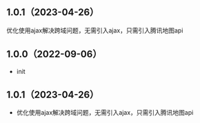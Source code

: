 ## 1.0.1（2023-04-26）
优化使用ajax解决跨域问题，无需引入ajax，只需引入腾讯地图api
## 1.0.0（2022-09-06）
- init

## 1.0.1（2023-04-26）
- 优化使用ajax解决跨域问题，无需引入ajax，只需引入腾讯地图api